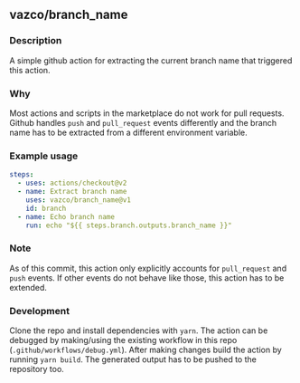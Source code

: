 ## vazco/branch_name

### Description
A simple github action for extracting the current branch name that triggered this action.

### Why
Most actions and scripts in the marketplace do not work for pull requests. 
Github handles `push` and `pull_request` events differently and the branch name
has to be extracted from a different environment variable.

### Example usage
```yaml
steps:
  - uses: actions/checkout@v2
  - name: Extract branch name
    uses: vazco/branch_name@v1
    id: branch
  - name: Echo branch name
    run: echo "${{ steps.branch.outputs.branch_name }}"
```

### Note
As of this commit, this action only explicitly accounts for `pull_request` and `push` events.
If other events do not behave like those, this action has to be extended.

### Development
Clone the repo and install dependencies with `yarn`.
The action can be debugged by making/using the existing workflow in this repo (`.github/workflows/debug.yml`).
After making changes build the action by running `yarn build`.
The generated output has to be pushed to the repository too.
